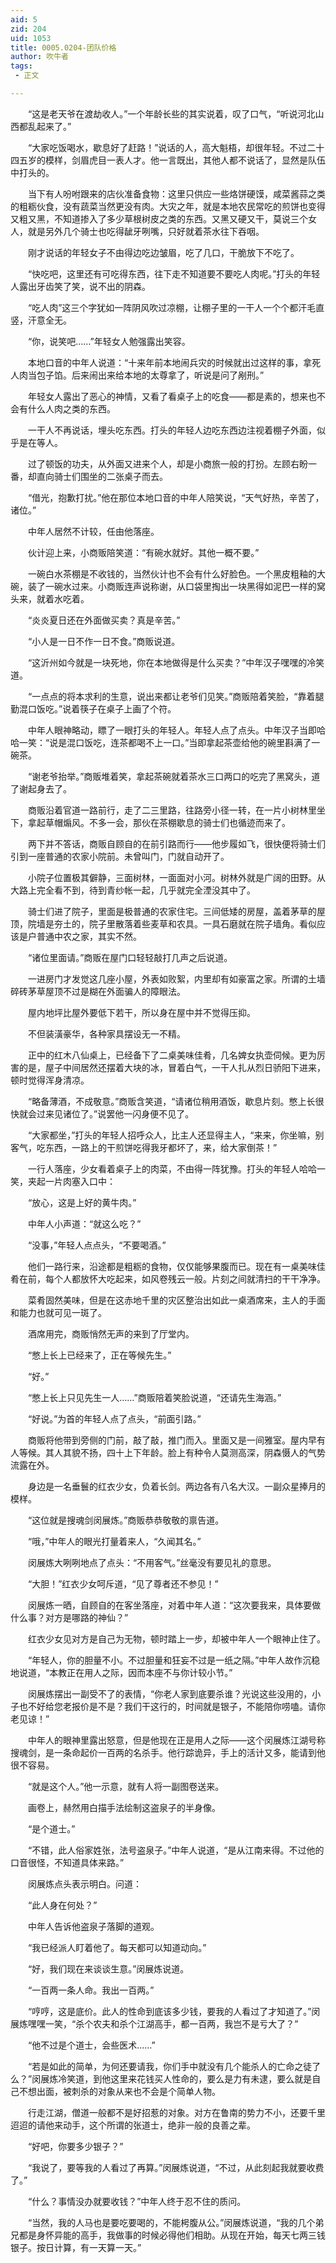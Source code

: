 ```yaml
---
aid: 5
zid: 204
uid: 1053
title: 0005.0204-团队价格
author: 吹牛者
tags: 
 - 正文

---
```




　　“这是老天爷在渡劫收人。”一个年龄长些的其实说着，叹了口气，“听说河北山西都乱起来了。”

　　“大家吃饭喝水，歇息好了赶路！”说话的人，高大魁梧，却很年轻。不过二十四五岁的模样，剑眉虎目一表人才。他一言既出，其他人都不说话了，显然是队伍中打头的。

　　当下有人吩咐跟来的店伙准备食物：这里只供应一些烙饼硬馍，咸菜酱蒜之类的粗粝伙食，没有蔬菜当然更没有肉。大灾之年，就是本地农民常吃的煎饼也变得又粗又黑，不知道掺入了多少草根树皮之类的东西。又黑又硬又干，莫说三个女人，就是另外几个骑士也吃得龇牙咧嘴，只好就着茶水往下吞咽。

　　刚才说话的年轻女子不由得边吃边皱眉，吃了几口，干脆放下不吃了。

　　“快吃吧，这里还有可吃得东西，往下走不知道要不要吃人肉呢。”打头的年轻人露出牙齿笑了笑，说不出的阴森。

　　“吃人肉”这三个字犹如一阵阴风吹过凉棚，让棚子里的一干人一个个都汗毛直竖，汗意全无。

　　“你，说笑吧……”年轻女人勉强露出笑容。

　　本地口音的中年人说道：“十来年前本地闹兵灾的时候就出过这样的事，拿死人肉当包子馅。后来闹出来给本地的太尊拿了，听说是问了剐刑。”

　　年轻女人露出了恶心的神情，又看了看桌子上的吃食——都是素的，想来也不会有什么人肉之类的东西。

　　一干人不再说话，埋头吃东西。打头的年轻人边吃东西边注视着棚子外面，似乎是在等人。

　　过了顿饭的功夫，从外面又进来个人，却是小商旅一般的打扮。左顾右盼一番，却直向骑士们围坐的二张桌子而去。

　　“借光，抱歉打扰。”他在那位本地口音的中年人陪笑说，“天气好热，辛苦了，诸位。”

　　中年人居然不计较，任由他落座。

　　伙计迎上来，小商贩陪笑道：“有碗水就好。其他一概不要。”

　　一碗白水茶棚是不收钱的，当然伙计也不会有什么好脸色。一个黑皮粗釉的大碗，装了一碗水过来。小商贩连声说称谢，从口袋里掏出一块黑得如泥巴一样的窝头来，就着水吃着。

　　“炎炎夏日还在外面做买卖？真是辛苦。”

　　“小人是一日不作一日不食。”商贩说道。

　　“这沂州如今就是一块死地，你在本地做得是什么买卖？”中年汉子嘿嘿的冷笑道。

　　“一点点的将本求利的生意，说出来都让老爷们见笑。”商贩陪着笑脸，“靠着腿勤混口饭吃。”说着筷子在桌子上画了个符。

　　中年人眼神略动，瞟了一眼打头的年轻人。年轻人点了点头。中年汉子当即哈哈一笑：“说是混口饭吃，连茶都喝不上一口。”当即拿起茶壶给他的碗里斟满了一碗茶。

　　“谢老爷抬举。”商贩堆着笑，拿起茶碗就着茶水三口两口的吃完了黑窝头，道了谢起身去了。

　　商贩沿着官道一路前行，走了二三里路，往路旁小径一转，在一片小树林里坐下，拿起草帽煽风。不多一会，那伙在茶棚歇息的骑士们也循迹而来了。

　　两下并不答话，商贩自顾自的在前引路而行——他步履如飞，很快便将骑士们引到一座普通的农家小院前。未曾叫门，门就自动开了。

　　小院子位置极其僻静，三面树林，一面面对小河。树林外就是广阔的田野。从大路上完全看不到，待到青纱帐一起，几乎就完全湮没其中了。

　　骑士们进了院子，里面是极普通的农家住宅。三间低矮的房屋，盖着茅草的屋顶，院墙是夯土的，院子里散落着些麦草和农具。一具石磨就在院子墙角。看似应该是户普通中农之家，其实不然。

　　“诸位里面请。”商贩在屋门口轻轻敲打几声之后说道。

　　一进房门才发觉这几座小屋，外表如败絮，内里却有如豪富之家。所谓的土墙碎砖茅草屋顶不过是糊在外面骗人的障眼法。

　　屋内地坪比屋外要低下若干，所以身在屋中并不觉得压抑。

　　不但装潢豪华，各种家具摆设无一不精。

　　正中的红木八仙桌上，已经备下了二桌美味佳肴，几名婢女执壶伺候。更为厉害的是，屋子中间居然还摆着大块的冰，冒着白气，一干人扎从烈日骄阳下进来，顿时觉得浑身清凉。

　　“略备薄酒，不成敬意。”商贩含笑道，“请诸位稍用酒饭，歇息片刻。憋上长很快就会过来见诸位了。”说罢他一闪身便不见了。

　　“大家都坐，”打头的年轻人招呼众人，比主人还显得主人，“来来，你坐嘛，别客气，吃东西，一路上的干煎饼吃得我牙都坏了，来，给大家倒茶！”

　　一行人落座，少女看着桌子上的肉菜，不由得一阵犹豫。打头的年轻人哈哈一笑，夹起一片肉塞入口中：

　　“放心，这是上好的黄牛肉。”

　　中年人小声道：“就这么吃？”

　　“没事，”年轻人点点头，“不要喝酒。”

　　他们一路行来，沿途都是粗粝的食物，仅仅能够果腹而已。现在有一桌美味佳肴在前，每个人都放怀大吃起来，如风卷残云一般。片刻之间就清扫的干干净净。

　　菜肴固然美味，但是在这赤地千里的灾区整治出如此一桌酒席来，主人的手面和能力也就可见一斑了。

　　酒席用完，商贩悄然无声的来到了厅堂内。

　　“憋上长上已经来了，正在等候先生。”

　　“好。”

　　“憋上长上只见先生一人……”商贩陪着笑脸说道，“还请先生海涵。”

　　“好说。”为首的年轻人点了点头，“前面引路。”

　　商贩将他带到旁侧的门前，敲了敲，推门而入。里面又是一间雅室。屋内早有人等候。其人其貌不扬，四十上下年龄。脸上有种令人莫测高深，阴森慑人的气势流露在外。

　　身边是一名垂鬟的红衣少女，负着长剑。两边各有八名大汉。一副众星捧月的模样。

　　“这位就是搜魂剑闵展炼。”商贩恭恭敬敬的禀告道。

　　“哦，”中年人的眼光打量着来人，“久闻其名。”

　　闵展炼大咧咧地点了点头：“不用客气。”丝毫没有要见礼的意思。

　　“大胆！”红衣少女呵斥道，“见了尊者还不参见！”

　　闵展炼一晒，自顾自的在客坐落座，对着中年人道：“这次要我来，具体要做什么事？对方是哪路的神仙？”

　　红衣少女见对方是自己为无物，顿时踏上一步，却被中年人一个眼神止住了。

　　“年轻人，你的胆量不小。不过胆量和狂妄不过是一纸之隔。”中年人故作沉稳地说道，“本教正在用人之际，因而本座不与你计较小节。”

　　闵展炼摆出一副受不了的表情，“你老人家到底要杀谁？光说这些没用的，小子也不好给您老报价是不是？我们干这行的，时间就是银子，不能陪你唠嗑。请你老见谅！”

　　中年人的眼神里露出怒意，但是他现在正是用人之际——这个闵展炼江湖号称搜魂剑，是一条命起价一百两的名杀手。他行踪诡异，手上的活计又多，能请到他很不容易。

　　“就是这个人。”他一示意，就有人将一副图卷送来。

　　画卷上，赫然用白描手法绘制这盗泉子的半身像。

　　“是个道士。”

　　“不错，此人俗家姓张，法号盗泉子。”中年人说道，“是从江南来得。不过他的口音很怪，不知道具体来路。”

　　闵展炼点头表示明白。问道：

　　“此人身在何处？”

　　中年人告诉他盗泉子落脚的道观。

　　“我已经派人盯着他了。每天都可以知道动向。”

　　“好，我们现在来谈谈生意。”闵展炼说道。

　　“一百两一条人命。我出一百两。”

　　“哼哼，这是底价。此人的性命到底该多少钱，要我的人看过了才知道了。”闵展炼嘿嘿一笑，“杀个农夫和杀个江湖高手，都一百两，我岂不是亏大了？”

　　“他不过是个道士，会些医术……”

　　“若是如此的简单，为何还要请我，你们手中就没有几个能杀人的亡命之徒了么？”闵展炼冷笑道，到他这里来花钱买人性命的，要么是力有未逮，要么就是自己不想出面，被刺杀的对象从来也不会是个简单人物。

　　行走江湖，僧道一般都不是好招惹的对象。对方在鲁南的势力不小，还要千里迢迢的请他来动手，这个所谓的张道士，绝非一般的良善之辈。

　　“好吧，你要多少银子？”

　　“我说了，要等我的人看过了再算。”闵展炼说道，“不过，从此刻起我就要收费了。”

　　“什么？事情没办就要收钱？”中年人终于忍不住的质问。

　　“当然，我的人马也是要吃要喝的，不能枵腹从公。”闵展炼说道，“我的几个弟兄都是身怀异能的高手，我做事的时候必得他们相助。从现在开始，每天七两三钱银子。按日计算，有一天算一天。”


